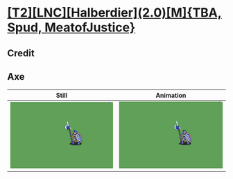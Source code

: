 # [\[T2\]\[LNC\]\[Halberdier\]\(2.0\)\[M\]{TBA, Spud, MeatofJustice}](../)

## Credit


	
## Axe

| Still | Animation |
| :---: | :-------: |
| ![Axe still](./Axe_000.png) | ![Axe animation](./Axe.gif) |
